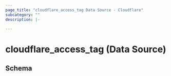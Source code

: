 ```yaml
---
page_title: "cloudflare_access_tag Data Source - Cloudflare"
subcategory: ""
description: |-
  
---
```


# cloudflare_access_tag (Data Source)




<!-- schema generated by tfplugindocs -->
## Schema


